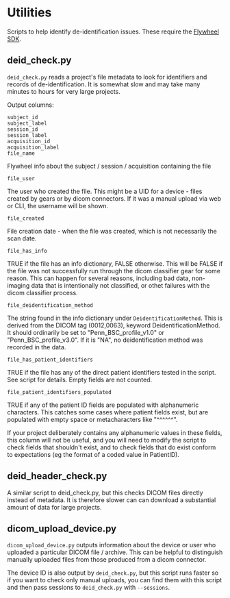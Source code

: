 # Utilities

Scripts to help identify de-identification issues. These require the [Flywheel
SDK](https://pypi.org/project/flywheel-sdk/).


## deid_check.py

`deid_check.py` reads a project's file metadata to look for identifiers and records of
de-identification. It is somewhat slow and may take many minutes to hours for very large
projects.

Output columns:

```
subject_id
subject_label
session_id
session_label
acquisition_id
acquisition_label
file_name
```

Flywheel info about the subject / session / acquisition containing the file

```
file_user
```

The user who created the file. This might be a UID for a device - files created by gears
or by dicom connectors. If it was a manual upload via web or CLI, the username will be
shown.

```
file_created
```

File creation date - when the file was created, which is not necessarily the scan date.

```
file_has_info
```

TRUE if the file has an info dictionary, FALSE otherwise. This will be FALSE if the file
was not successfully run through the dicom classifier gear for some reason. This can
happen for several reasons, including bad data, non-imaging data that is intentionally not
classified, or othet failures with the dicom classifier process.


```
file_deidentification_method
```

The string found in the info dictionary under `DeidentificationMethod`. This is derived
from the DICOM tag (0012,0063), keyword DeidentificationMethod. It should ordinarily be
set to "Penn_BSC_profile_v1.0" or "Penn_BSC_profile_v3.0". If it is "NA", no
deidentification method was recorded in the data.

```
file_has_patient_identifiers
```

TRUE if the file has any of the direct patient identifiers tested in the script. See
script for details. Empty fields are not counted.

```
file_patient_identifiers_populated
```

TRUE if any of the patient ID fields are populated with alphanumeric characters. This
catches some cases where patient fields exist, but are populated with empty space or
metacharacters like "^^^^^^".

If your project deliberately contains any alphanumeric values in these fields, this
column will not be useful, and you will need to modify the script to check fields that
shouldn't exist, and to check fields that do exist conform to expectations (eg the format
of a coded value in PatientID).


## deid_header_check.py

A similar script to deid_check.py, but this checks DICOM files directly instead of
metadata. It is therefore slower can can download a substantial amount of data for large
projects.


## dicom_upload_device.py

`dicom_upload_device.py` outputs information about the device or user who uploaded a
particular DICOM file / archive. This can be helpful to distinguish manually uploaded
files from those produced from a dicom connector.

The device ID is also output by `deid_check.py`, but this script runs faster so if you
want to check only manual uploads, you can find them with this script and then pass
sessions to `deid_check.py` with `--sessions`.
